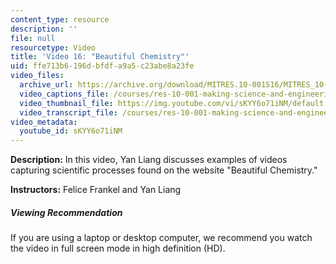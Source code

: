 ```yaml
---
content_type: resource
description: ''
file: null
resourcetype: Video
title: 'Video 16: "Beautiful Chemistry"'
uid: ffe713b6-196d-bfdf-a9a5-c23abe8a23fe
video_files:
  archive_url: https://archive.org/download/MITRES.10-001S16/MITRES_10-001S16_Track20_300k.mp4
  video_captions_file: /courses/res-10-001-making-science-and-engineering-pictures-a-practical-guide-to-presenting-your-work-spring-2016/0189d8e55c875a23b97dfdc0a235f0e2_sKYY6o71iNM.vtt
  video_thumbnail_file: https://img.youtube.com/vi/sKYY6o71iNM/default.jpg
  video_transcript_file: /courses/res-10-001-making-science-and-engineering-pictures-a-practical-guide-to-presenting-your-work-spring-2016/f1fb25974cabd6d1cd6f3dc793b5f2a7_sKYY6o71iNM.pdf
video_metadata:
  youtube_id: sKYY6o71iNM
---
```


**Description:** In this video, Yan Liang discusses examples of videos capturing scientific processes found on the website "Beautiful Chemistry."

**Instructors:** Felice Frankel and Yan Liang

##### Viewing Recommendation

If you are using a laptop or desktop computer, we recommend you watch the video in full screen mode in high definition (HD).